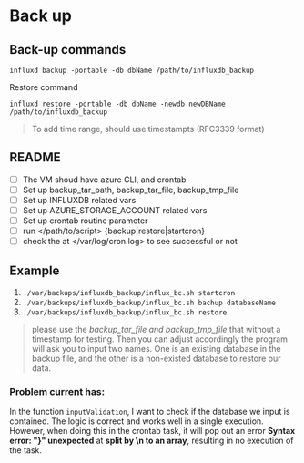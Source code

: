 # Back up


## Back-up commands

```
influxd backup -portable -db dbName /path/to/influxdb_backup
```
Restore command
```
influxd restore -portable -db dbName -newdb newDBName /path/to/influxdb_backup
```
>To add time range, should use timestampts (RFC3339 format)


## README

- [ ] The VM shoud have azure CLI, and crontab
- [ ] Set up backup_tar_path, backup_tar_file, backup_tmp_file
- [ ] Set up INFLUXDB related vars
- [ ] Set up AZURE_STORAGE_ACCOUNT related vars
- [ ] Set up crontab routine parameter
- [ ] run </path/to/script> {backup|restore|startcron}
- [ ] check the at </var/log/cron.log> to see successful or not

## Example

1. `./var/backups/influxdb_backup/influx_bc.sh startcron`
2. `./var/backups/influxdb_backup/influx_bc.sh bachup databaseName`
3. `./var/backups/influxdb_backup/influx_bc.sh restore`
> please use the *backup_tar_file and backup_tmp_file* that without a timestamp for testing. Then you can adjust accordingly
> the program will ask you to input two names. One is an existing database in the backup file, and the other is a non-existed database to restore our data.

### Problem current has:

In the function `inputValidation`, I want to check if the database we input is contained. The logic is correct and works well in a single execution. However, when doing this in the crontab task, it will pop out an error **Syntax error: "}" unexpected** at **split by \n to an array**, resulting in no execution of the task.
